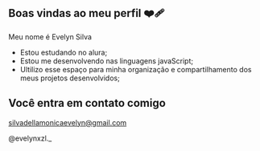 ## Boas vindas ao meu perfil ❤️‍🩹
 Meu nome é Evelyn Silva
- Estou estudando no alura;
- Estou me desenvolvendo nas linguagens javaScript;
- Ultilizo esse espaço para minha organização e compartilhamento dos meus projetos desenvolvidos;

## Você entra em contato comigo
silvadellamonicaevelyn@gmail.com

@evelynxzl._
